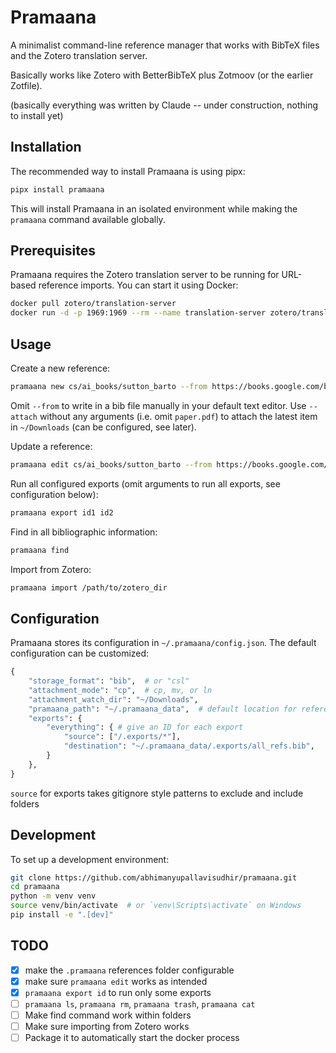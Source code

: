 # Pramaana

A minimalist command-line reference manager that works with BibTeX files and the Zotero translation server.

Basically works like Zotero with BetterBibTeX plus Zotmoov (or the earlier Zotfile).

(basically everything was written by Claude -- under construction, nothing to install yet)

## Installation

The recommended way to install Pramaana is using pipx:

```bash
pipx install pramaana
```

This will install Pramaana in an isolated environment while making the `pramaana` command available globally.

## Prerequisites

Pramaana requires the Zotero translation server to be running for URL-based reference imports. You can start it using Docker:

```bash
docker pull zotero/translation-server
docker run -d -p 1969:1969 --rm --name translation-server zotero/translation-server
```

## Usage

Create a new reference:
```bash
pramaana new cs/ai_books/sutton_barto --from https://books.google.com/books?id=GDvW4MNMQ2wC --attach paper.pdf
```

Omit `--from` to write in a bib file manually in your default text editor. Use `--attach` without any arguments (i.e. omit `paper.pdf`) to attach the latest item in `~/Downloads` (can be configured, see later).

Update a reference:

```bash
pramaana edit cs/ai_books/sutton_barto --from https://books.google.com/books?id=GDvW4MNMQ2wC --attach paper.pdf
```

Run all configured exports (omit arguments to run all exports, see configuration below):

```bash
pramaana export id1 id2
```

Find in all bibliographic information:

```bash
pramaana find
```

Import from Zotero:

```bash
pramaana import /path/to/zotero_dir
```

## Configuration

Pramaana stores its configuration in `~/.pramaana/config.json`. The default configuration can be customized:

```python
{
    "storage_format": "bib",  # or "csl"
    "attachment_mode": "cp",  # cp, mv, or ln
    "attachment_watch_dir": "~/Downloads",
    "pramaana_path": "~/.pramaana_data",  # default location for references
    "exports": {
        "everything": { # give an ID for each export
            "source": ["/.exports/*"],
            "destination": "~/.pramaana_data/.exports/all_refs.bib",
        }
    },
}
```

`source` for exports takes gitignore style patterns to exclude and include folders 

## Development

To set up a development environment:

```bash
git clone https://github.com/abhimanyupallavisudhir/pramaana.git
cd pramaana
python -m venv venv
source venv/bin/activate  # or `venv\Scripts\activate` on Windows
pip install -e ".[dev]"
```

## TODO

- [x] make the `.pramaana` references folder configurable
- [x] make sure `pramaana edit` works as intended
- [x] `pramaana export id` to run only some exports
- [ ] `pramaana ls`, `pramaana rm`, `pramaana trash`, `pramaana cat`
- [ ] Make find command work within folders
- [ ] Make sure importing from Zotero works
- [ ] Package it to automatically start the docker process